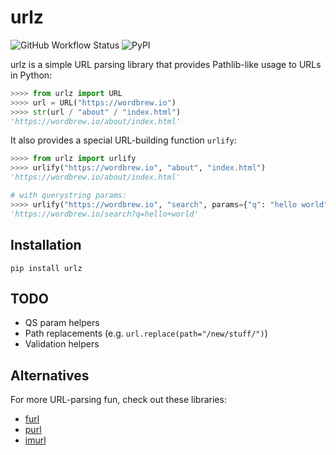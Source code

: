# urlz
![GitHub Workflow Status](https://img.shields.io/github/actions/workflow/status/steveberardi/urlz/test.yml?style=for-the-badge)
![PyPI](https://img.shields.io/pypi/v/urlz?style=for-the-badge)

urlz is a simple URL parsing library that provides Pathlib-like usage to URLs in Python:

```python
>>>> from urlz import URL
>>>> url = URL("https://wordbrew.io")
>>>> str(url / "about" / "index.html")
'https://wordbrew.io/about/index.html'
```

It also provides a special URL-building function `urlify`:

```python
>>>> from urlz import urlify
>>>> urlify("https://wordbrew.io", "about", "index.html")
'https://wordbrew.io/about/index.html'

# with querystring params:
>>>> urlify("https://wordbrew.io", "search", params={"q": "hello world"})
'https://wordbrew.io/search?q=hello+world'
```

## Installation
```
pip install urlz
```

## TODO
- QS param helpers
- Path replacements (e.g. `url.replace(path="/new/stuff/")`)
- Validation helpers


## Alternatives
For more URL-parsing fun, check out these libraries:

- [furl](https://github.com/gruns/furl)
- [purl](https://github.com/codeinthehole/purl)
- [imurl](https://github.com/thesketh/imurl)
